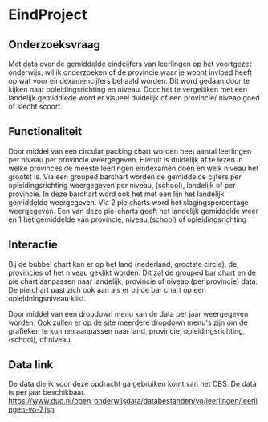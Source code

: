 # EindProject

## Onderzoeksvraag
Met data over de gemiddelde eindcijfers van leerlingen op het voortgezet onderwijs, wil ik onderzoeken of de provincie waar je woont invloed heeft op wat voor eindexamencijfers behaald worden. Dit word gedaan door te kijken naar opleidingsrichting en niveau. Door het te vergelijken met een landelijk gemiddlede word er visueel duidelijk of een provincie/ niveao goed of slecht scoort.

## Functionaliteit
Door middel van een circular packing chart worden heet aantal leerlingen per niveau per provincie weergegeven. Hieruit is duidelijk af te lezen in welke provinces de meeste leerlingen eindexamen doen en welk niveau het grootst is.
Via een grouped barchart worden de gemiddelde cijfers per opleidingsrichting weergegeven per niveau, (school), landelijk of per provincie. In deze barchart word ook het met een lijn het landelijk gemiddelde weergegeven.
Via 2 pie charts word het slagingspercentage weergegeven. Een van deze pie-charts geeft het landelijk gemiddelde weer en 1 het gemiddelde van provincie, niveau,(school) of opleidingsrichting

## Interactie
Bij de bubbel chart kan er op het land (nederland, grootste circle), de provincies of het niveau geklikt worden. Dit zal de grouped bar chart en de pie chart aanpassen naar landelijk, provincie of niveao (per provincie) data.
De pie chart past zich ook aan als er bij de bar chart op een opleidningsniveau klikt.

Door middel van een dropdown menu kan de data per jaar weergegeven worden. Ook zullen er op de site meerdere dropdown menu's zijn om de grafieken te kunnen aanpassen naar land, provincie, opleidingsrichting, (school), of niveau.

## Data link
De data die ik voor deze opdracht ga gebruiken komt van het CBS. De data is per jaar beschikbaar.
https://www.duo.nl/open_onderwijsdata/databestanden/vo/leerlingen/leerlingen-vo-7.jsp
